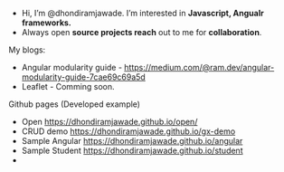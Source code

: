 
 - Hi, I’m @dhondiramjawade. I’m interested in **Javascript, Angualr frameworks.**
 - Always open **source projects reach** out to me for **collaboration**.

My blogs:
- Angular modularity guide - https://medium.com/@ram.dev/angular-modularity-guide-7cae69c69a5d
- Leaflet - Comming soon.

Github pages (Developed example)
- Open https://dhondiramjawade.github.io/open/
- CRUD demo https://dhondiramjawade.github.io/gx-demo
- Sample Angular https://dhondiramjawade.github.io/angular
- Sample Student https://dhondiramjawade.github.io/student
- 
<!---
dhondiramjawade/dhondiramjawade is a ✨ special ✨ repository because its `README.md` (this file) appears on your GitHub profile.
You can click the Preview link to take a look at your changes.
--->

